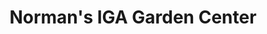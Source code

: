 ---
title: "Norman's IGA Garden Center"
url: /nebraska-city/normans-iga-garden-center/
shop: Garten-Center
---